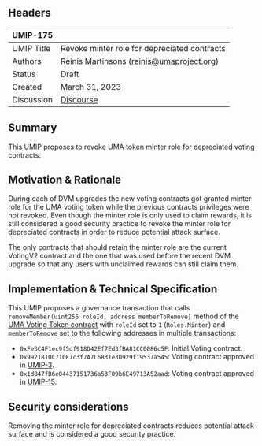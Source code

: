## Headers

| UMIP-175   |                                                                                        |
| ---------- | -------------------------------------------------------------------------------------- |
| UMIP Title | Revoke minter role for depreciated contracts                                           |
| Authors    | Reinis Martinsons (reinis@umaproject.org)                                              |
| Status     | Draft                                                                                  |
| Created    | March 31, 2023                                                                         |
| Discussion | [Discourse]()                 |

## Summary

This UMIP proposes to revoke UMA token minter role for depreciated voting contracts.

## Motivation & Rationale

During each of DVM upgrades the new voting contracts got granted minter role for the UMA voting token while the previous
 contracts privileges were not revoked. Even though the minter role is only used to claim rewards, it is still
 considered a good security practice to revoke the minter role for depreciated contracts in order to reduce potential
 attack surface.

The only contracts that should retain the minter role are the current VotingV2 contract and the one that was used before
 the recent DVM upgrade so that any users with unclaimed rewards can still claim them.

## Implementation & Technical Specification

This UMIP proposes a governance transaction that calls `removeMember(uint256 roleId, address memberToRemove)` method of
 the [UMA Voting Token contract](https://etherscan.io/address/0x04Fa0d235C4abf4BcF4787aF4CF447DE572eF828)
 with `roleId` set to `1` (`Roles.Minter`) and `memberToRemove` set to the following addresses in multiple transactions:
- `0xFe3C4F1ec9f5df918D42Ef7Ed3fBA81CC0086c5F`: Initial Voting contract.
- `0x9921810C710E7c3f7A7C6831e30929f19537a545`: Voting contract approved in [UMIP-3](https://github.com/UMAprotocol/UMIPs/blob/master/UMIPs/umip-3.md).
- `0x1d847fB6e04437151736a53F09b6E49713A52aad`: Voting contract approved in [UMIP-15](https://github.com/UMAprotocol/UMIPs/blob/master/UMIPs/umip-15.md).


## Security considerations

Removing the minter role for depreciated contracts reduces potential attack surface and is considered a good security
 practice.
